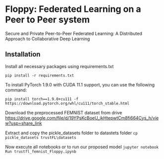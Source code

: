 # Floppy: Federated Learning on a Peer to Peer system
Secure and Private Peer-to-Peer Federated Learning: A Distributed Approach to Collaborative Deep Learning

## Installation
Install all necessary packages using requirements.txt

`pip install -r requirements.txt`

To install PyTorch 1.9.0 with CUDA 11.1 support, you can use the following command:

`pip install torch==1.9.0+cu111 -f https://download.pytorch.org/whl/cu111/torch_stable.html`

Download the preprocessed FEMNIST dataset from drive https://drive.google.com/file/d/19YPsKcBoeU_ikHtepwtCm8fi664Cys_h/view?usp=share_link

Extract and copy the pickle_datasets folder to datastets folder
`cp pickle_datasets trustFL\datasets`

Now execute all notebooks or to run our proposed model
`jupyter notebook`
`Run trustfl_femnist_Floppy.ipynb`
